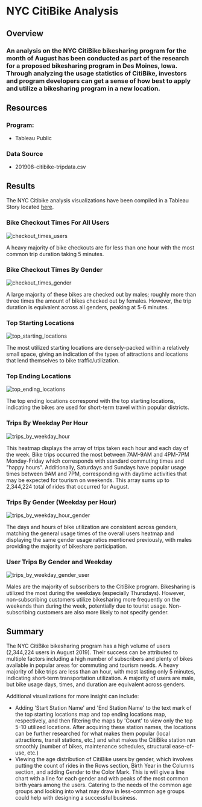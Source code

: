 # NYC CitiBike Analysis
## Overview
### An analysis on the NYC CitiBike bikesharing program for the month of August has been conducted as part of the research for a proposed bikesharing program in Des Moines, Iowa. Through analyzing the usage statistics of CitiBike, investors and program developers can get a sense of how best to apply and utilize a bikesharing program in a new location.

## Resources
### Program:
- Tableau Public

### Data Source
- 201908-citibike-tripdata.csv

## Results

The NYC Citibike analysis visualizations have been compiled in a Tableau Story located [here](https://public.tableau.com/app/profile/alena.swann/viz/CitiBikeModule14Challenge/NYCCitiBikeUsageDetails?publish=yes).

### Bike Checkout Times For All Users
![checkout_times_users](images/checkout_times_users.PNG)

A heavy majority of bike checkouts are for less than one hour with the most common trip duration taking 5 minutes. 

### Bike Checkout Times By Gender
![checkout_times_gender](images/checkout_times_gender.PNG)

A large majority of these bikes are checked out by males; roughly more than three times the amount of bikes checked out by females. However, the trip duration is equivalent across all genders, peaking at 5-6 minutes.

### Top Starting Locations
![top_starting_locations](images/top_starting_locations.PNG)

The most utilized starting locations are densely-packed within a relatively small space, giving an indication of the types of attractions and locations that lend themselves to bike traffic/utilization.

### Top Ending Locations
![top_ending_locations](images/top_ending_locations.PNG)

The top ending locations correspond with the top starting locations, indicating the bikes are used for short-term travel within popular districts.

### Trips By Weekday Per Hour
![trips_by_weekday_hour](images/trips_by_weekday_hour.PNG)

This heatmap displays the array of trips taken each hour and each day of the week. Bike trips occurred the most between 7AM-9AM and 4PM-7PM Monday-Friday which corresponds with standard commuting times and "happy hours". Additionally, Saturdays and Sundays have popular usage times between 9AM and 7PM, corresponding with daytime activities that may be expected for tourism on weekends. This array sums up to 2,344,224 total of rides that occurred for August.

### Trips By Gender (Weekday per Hour)
![trips_by_weekday_hour_gender](images/trips_by_weekday_hour_gender.PNG)

The days and hours of bike utilization are consistent across genders, matching the general usage times of the overall users heatmap and displaying the same gender usage ratios mentioned previously, with males providing the majority of bikeshare participation.

### User Trips By Gender and Weekday
![trips_by_weekday_gender_user](images/trips_by_weekday_gender_user.PNG)

Males are the majority of subscribers to the CitiBike program. Bikesharing is utilized the most during the weekdays (especially Thursdays). However, non-subscribing customers utilize bikesharing more frequently on the weekends than during the week, potentially due to tourist usage. Non-subscribing customers are also more likely to not specify gender. 


## Summary
The NYC CitiBike bikesharing program has a high volume of users (2,344,224 users in August 2019). Their success can be attributed to multiple factors including a high number of subscribers and plenty of bikes available in popular areas for commuting and tourism needs. A heavy majority of bike trips are less than an hour, with most lasting only 5 minutes, indicating short-term transportation utilization. A majority of users are male, but bike usage days, times, and duration are equivalent across genders.

Additional visualizations for more insight can include:

- Adding 'Start Station Name' and 'End Station Name' to the text mark of the top starting locations map and top ending locations map, respectively, and then filtering the maps by 'Count' to view only the top 5-10 utilized locations. After acquiring these station names, the locations can be further researched for what makes them popular (local attractions, transit stations, etc.) and what makes the CitiBike station run smoothly (number of bikes, maintenance schedules, structural ease-of-use, etc.)
- Viewing the age distribution of CitiBike users by gender, which involves putting the count of rides in the Rows section, Birth Year in the Columns section, and adding Gender to the Color Mark. This is will give a line chart with a line for each gender and with peaks of the most common birth years among the users. Catering to the needs of the common age groups and looking into what may draw in less-common age groups could help with designing a successful business.

